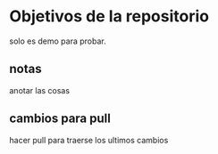# Objetivos de la repositorio

solo es demo para probar.

## notas
anotar las cosas

## cambios para pull
hacer pull para traerse los ultimos cambios
